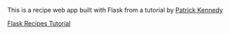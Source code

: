 This is a recipe web app built with Flask from a tutorial by [Patrick Kennedy](http://www.patricksoftwareblog.com/sample-page/)


[Flask Recipes Tutorial](http://www.patricksoftwareblog.com/flask-tutorial/)
